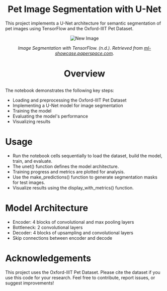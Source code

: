 # <h1 align="center">Pet Image Segmentation with U-Net</h1>

This project implements a U-Net architecture for semantic segmentation of pet images using TensorFlow and the Oxford-IIIT Pet Dataset.
<p align="center">
  <img src="https://github.com/user-attachments/assets/1f56034e-878e-499b-8059-75c18486950e" alt="New Image">
</p>
<p align="center"><em>Image Segmentation with TensorFlow. (n.d.). Retrieved from <a href="https://ml-showcase.paperspace.com/projects/image-segmentation-with-tensorflow">ml-showcase.paperspace.com</a>.</em></p>





# <p align="center">Overview</p>

The notebook demonstrates the following key steps:

- Loading and preprocessing the Oxford-IIIT Pet Dataset
- Implementing a U-Net model for image segmentation
- Training the model
- Evaluating the model's performance
- Visualizing results

# Usage

- Run the notebook cells sequentially to load the dataset, build the model, train, and evaluate.
- The unet() function defines the model architecture.
- Training progress and metrics are plotted for analysis.
- Use the make_predictions() function to generate segmentation masks for test images.
- Visualize results using the display_with_metrics() function.


# Model Architecture

- Encoder: 4 blocks of convolutional and max pooling layers
- Bottleneck: 2 convolutional layers
- Decoder: 4 blocks of upsampling and convolutional layers
- Skip connections between encoder and decode

# Acknowledgements
This project uses the Oxford-IIIT Pet Dataset. Please cite the dataset if you use this code for your research.
Feel free to contribute, report issues, or suggest improvements!

